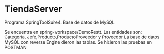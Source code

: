 # TiendaServer
Programa SpringToolSuite4. Base de datos de MySQL

Se encuentra en spring-workspace/DemoRestt.
Las entidades son: Categoria, Jefe,Producto,ProductoProveedor y Proveedor
La base de datos MySQL con reverse Engine dieron las tablas.
Se hicieron las pruebas en POSTMAN

